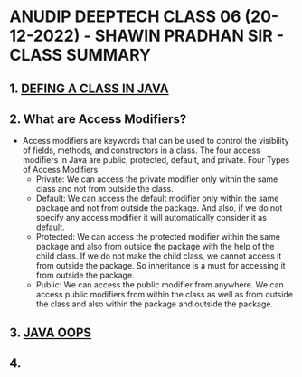 # ANUDIP DEEPTECH CLASS 06 (20-12-2022) - SHAWIN PRADHAN SIR - CLASS SUMMARY

## 1. [DEFING A CLASS IN JAVA](https://www.javatpoint.com/class-definition-in-java)

## 2. What are Access Modifiers?
- Access modifiers are keywords that can be used to control the visibility of fields, methods, and constructors in a class. The four access modifiers in Java are public, protected, default, and private. Four Types of Access Modifiers
    - Private: We can access the private modifier only within the same class and not from outside the class.
    - Default: We can access the default modifier only within the same package and not from outside the package. And also, if we do not specify any access modifier it will automatically consider it as default.
    - Protected: We can access the protected modifier within the same package and also from outside the package with the help of the child class. If we do not make the child class, we cannot access it from outside the package. So inheritance is a must for accessing it from outside the package.
    - Public: We can access the public modifier from anywhere. We can access public modifiers from within the class as well as from outside the class and also within the package and outside the package.

## 3. [JAVA OOPS](https://www.javatpoint.com/java-oops-concepts)

## 4. []()